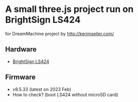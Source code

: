 # A small three.js project run on BrightSign LS424
for DreamMachine project by http://kerimseiler.com/


## Hardware
- [BrightSign LS424](https://www.brightsign.biz/digital-signage-products/LS-Product-Line/LS424)


## Firmware
- v8.5.33 (latest on 2023 Feb)
- How to check? (boot LS424 without microSD card)
